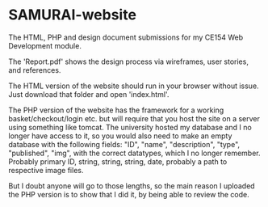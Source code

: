 # SAMURAI-website
The HTML, PHP and design document submissions for my CE154 Web Development module. 

The 'Report.pdf' shows the design process via wireframes, user stories, and references.

The HTML version of the website should run in your browser without issue. Just download that folder and open 'index.html'.

The PHP version of the website has the framework for a working basket/checkout/login etc. but will require that you host the site on a server using something like tomcat. The university hosted my database and I no longer have access to it, so you would also need to make an empty database with the following fields:
  "ID", "name", "description", "type", "published", "img", with the correct datatypes, which I no longer remember. Probably primary ID, string, string, string, date, probably a path to respective image files.

But I doubt anyone will go to those lengths, so the main reason I uploaded the PHP version is to show that I did it, by being able to review the code. 

